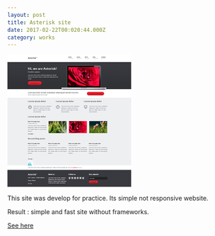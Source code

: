 ```yaml
---
layout: post
title: Asterisk site
date: 2017-02-22T00:020:44.000Z
category: works
---
```

[<img src="/images/fulls/asterisk.png" class="image">](/my-works/asterisk/index.html)

This site was develop for practice. Its simple not responsive website.

Result : simple and fast site without frameworks.

[See here](/my-works/asterisk/index.html)